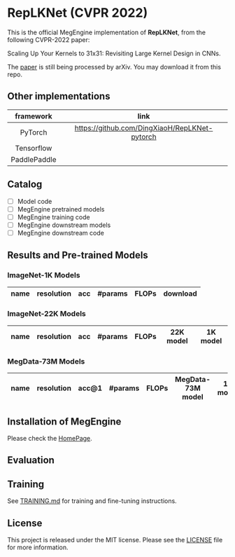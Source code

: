 # RepLKNet (CVPR 2022)

This is the official MegEngine implementation of **RepLKNet**, from the following CVPR-2022 paper:

Scaling Up Your Kernels to 31x31: Revisiting Large Kernel Design in CNNs.

The [paper](https://github.com/megvii-research/RepLKNet/blob/main/replknet-arxiv.pdf) is still being processed by arXiv. You may download it from this repo.

## Other implementations

| framework | link |
|:---:|:---:|
|PyTorch|https://github.com/DingXiaoH/RepLKNet-pytorch|
|Tensorflow|  |
|PaddlePaddle  | |

## Catalog
- [ ] Model code
- [ ] MegEngine pretrained models
- [ ] MegEngine training code
- [ ] MegEngine downstream models
- [ ] MegEngine downstream code

<!-- ✅ ⬜️  -->

## Results and Pre-trained Models

### ImageNet-1K Models

| name | resolution |acc | #params | FLOPs | download |
|:---:|:---:|:---:|:---:| :---:|:---:|


### ImageNet-22K Models

| name | resolution |acc | #params | FLOPs | 22K model | 1K model |
|:---:|:---:|:---:|:---:| :---:| :---:|:---:|



### MegData-73M Models
| name | resolution |acc@1 | #params | FLOPs | MegData-73M model | 1K model |
|:---:|:---:|:---:|:---:| :---:| :---:|:---:|


## Installation of MegEngine
Please check the [HomePage](https://github.com/MegEngine/MegEngine).

## Evaluation


## Training
See [TRAINING.md](TRAINING.md) for training and fine-tuning instructions.

## License
This project is released under the MIT license. Please see the [LICENSE](LICENSE) file for more information.
